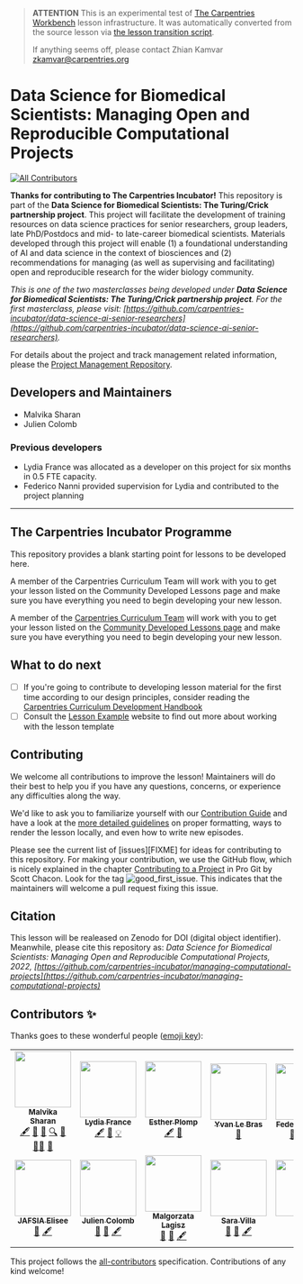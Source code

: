 > **ATTENTION** This is an experimental test of [The Carpentries Workbench](https://carpentries.github.io/workbench) lesson infrastructure.
> It was automatically converted from the source lesson via [the lesson transition script](https://github.com/carpentries/lesson-transition/).
> 
> If anything seems off, please contact Zhian Kamvar [zkamvar@carpentries.org](mailto:zkamvar@carpentries.org)

# Data Science for Biomedical Scientists: Managing Open and Reproducible Computational Projects

<!-- ALL-CONTRIBUTORS-BADGE:START - Do not remove or modify this section -->

[![All Contributors](https://img.shields.io/badge/all_contributors-12-orange.svg?style=flat-square)](#contributors-)

<!-- ALL-CONTRIBUTORS-BADGE:END -->

**Thanks for contributing to The Carpentries Incubator!**
This repository is part of the **Data Science for Biomedical Scientists: The Turing/Crick partnership project**.
This project will facilitate the development of training resources on data science practices for senior researchers, group leaders, late PhD/Postdocs and mid- to late-career biomedical scientists.
Materials developed through this project will enable (1) a foundational understanding of AI and data science in the context of biosciences and (2) recommendations for managing (as well as supervising and facilitating) open and reproducible research for the wider biology community.

*This is one of the two masterclasses being developed under **Data Science for Biomedical Scientists: The Turing/Crick partnership project**. For the first masterclass, please visit: [https://github.com/carpentries-incubator/data-science-ai-senior-researchers](https://github.com/carpentries-incubator/data-science-ai-senior-researchers).*

For details about the project and track management related information, please the [Project Management Repository](https://github.com/alan-turing-institute/data-training-for-bioscience/).

## Developers and Maintainers

- Malvika Sharan
- Julien Colomb

### Previous developers

- Lydia France was allocated as a developer on this project for six months in 0.5 FTE capacity.
- Federico Nanni provided supervision for Lydia and contributed to the project planning

***

## The Carpentries Incubator Programme

This repository provides a blank starting point for lessons to be developed here.

A member of the Carpentries Curriculum Team will work with you to get your lesson listed on the Community Developed Lessons page and make sure you have everything you need to begin developing your new lesson.

A member of the [Carpentries Curriculum Team](https://carpentries.org/team/)
will work with you to get your lesson listed on the
[Community Developed Lessons page][community-lessons]
and make sure you have everything you need to begin developing your new lesson.

## What to do next

- [ ] If you're going to contribute to developing lesson material for the first time
according to our design principles,
consider reading the [Carpentries Curriculum Development Handbook][cdh]
- [ ] Consult the [Lesson Example][lesson-example] website to find out more about
working with the lesson template

## Contributing

We welcome all contributions to improve the lesson! Maintainers will do their best to help you if you have any
questions, concerns, or experience any difficulties along the way.

We'd like to ask you to familiarize yourself with our [Contribution Guide](CONTRIBUTING.md) and have a look at
the [more detailed guidelines][lesson-example] on proper formatting, ways to render the lesson locally, and even
how to write new episodes.

Please see the current list of [issues][FIXME] for ideas for contributing to this
repository. For making your contribution, we use the GitHub flow, which is
nicely explained in the chapter [Contributing to a Project](http://git-scm.com/book/en/v2/GitHub-Contributing-to-a-Project) in Pro Git
by Scott Chacon.
Look for the tag ![good\_first\_issue](https://img.shields.io/badge/-good%20first%20issue-gold.svg). This indicates that the maintainers will welcome a pull request fixing this issue.

## Citation

This lesson will be realeased on Zenodo for DOI (digital object identifier). Meanwhile, please cite this repository as:
*Data Science for Biomedical Scientists: Managing Open and Reproducible Computational Projects, 2022, [https://github.com/carpentries-incubator/managing-computational-projects](https://github.com/carpentries-incubator/managing-computational-projects)*

## Contributors ✨

Thanks goes to these wonderful people ([emoji key](https://allcontributors.org/docs/en/emoji-key)):

<!-- ALL-CONTRIBUTORS-LIST:START - Do not remove or modify this section -->

<!-- prettier-ignore-start -->

<!-- markdownlint-disable -->

<table>
  <tr>
    <td align="center"><a href="http://malvikasharan.github.io/"><img src="https://avatars.githubusercontent.com/u/5370471?v=4?s=100" width="100px;" alt=""/><br /><sub><b>Malvika Sharan</b></sub></a><br /><a href="#content-malvikasharan" title="Content">🖋</a> <a href="https://github.com/carpentries-incubator/managing-computational-projects/pulls?q=is%3Apr+reviewed-by%3Amalvikasharan" title="Reviewed Pull Requests">👀</a> <a href="https://github.com/carpentries-incubator/managing-computational-projects/commits?author=malvikasharan" title="Documentation">📖</a> <a href="#fundingFinding-malvikasharan" title="Funding Finding">🔍</a> <a href="#ideas-malvikasharan" title="Ideas, Planning, & Feedback">🤔</a> <a href="#mentoring-malvikasharan" title="Mentoring">🧑‍🏫</a> <a href="#projectManagement-malvikasharan" title="Project Management">📆</a></td>
    <td align="center"><a href="https://github.com/LydiaFrance"><img src="https://avatars.githubusercontent.com/u/85945427?v=4?s=100" width="100px;" alt=""/><br /><sub><b>Lydia France</b></sub></a><br /><a href="#content-LydiaFrance" title="Content">🖋</a> <a href="#ideas-LydiaFrance" title="Ideas, Planning, & Feedback">🤔</a> <a href="#example-LydiaFrance" title="Examples">💡</a></td>
    <td align="center"><a href="https://github.com/EstherPlomp"><img src="https://avatars.githubusercontent.com/u/46314469?v=4?s=100" width="100px;" alt=""/><br /><sub><b>Esther Plomp</b></sub></a><br /><a href="#content-EstherPlomp" title="Content">🖋</a> <a href="https://github.com/carpentries-incubator/managing-computational-projects/pulls?q=is%3Apr+reviewed-by%3AEstherPlomp" title="Reviewed Pull Requests">👀</a></td>
    <td align="center"><a href="http://concarneau.mnhn.fr/"><img src="https://avatars.githubusercontent.com/u/7910679?v=4?s=100" width="100px;" alt=""/><br /><sub><b>Yvan Le Bras</b></sub></a><br /><a href="https://github.com/carpentries-incubator/managing-computational-projects/issues?q=author%3Ayvanlebras" title="Bug reports">🐛</a></td>
    <td align="center"><a href="https://github.com/fedenanni"><img src="https://avatars.githubusercontent.com/u/8415204?v=4?s=100" width="100px;" alt=""/><br /><sub><b>Federico Nanni</b></sub></a><br /><a href="#mentoring-fedenanni" title="Mentoring">🧑‍🏫</a> <a href="#projectManagement-fedenanni" title="Project Management">📆</a> <a href="#ideas-fedenanni" title="Ideas, Planning, & Feedback">🤔</a></td>
    <td align="center"><a href="https://tbyhdgs.info"><img src="https://avatars.githubusercontent.com/u/9694524?v=4?s=100" width="100px;" alt=""/><br /><sub><b>Toby Hodges</b></sub></a><br /><a href="#infra-tobyhodges" title="Infrastructure (Hosting, Build-Tools, etc)">🚇</a> <a href="#question-tobyhodges" title="Answering Questions">💬</a></td>
    <td align="center"><a href="http://lisanna.github.io"><img src="https://avatars.githubusercontent.com/u/8490781?v=4?s=100" width="100px;" alt=""/><br /><sub><b>Lisanna Paladin</b></sub></a><br /><a href="#ideas-Lisanna" title="Ideas, Planning, & Feedback">🤔</a> <a href="#example-Lisanna" title="Examples">💡</a></td>
  </tr>
  <tr>
    <td align="center"><a href="http://www.mboalab.africa"><img src="https://avatars.githubusercontent.com/u/70091210?v=4?s=100" width="100px;" alt=""/><br /><sub><b>JAFSIA Elisee</b></sub></a><br /><a href="#ideas-jafsia" title="Ideas, Planning, & Feedback">🤔</a> <a href="#content-jafsia" title="Content">🖋</a></td>
    <td align="center"><a href="https://orcid.org/0000-0002-3127-5520"><img src="https://avatars.githubusercontent.com/u/1876667?v=4?s=100" width="100px;" alt=""/><br /><sub><b>Julien Colomb</b></sub></a><br /><a href="#ideas-jcolomb" title="Ideas, Planning, & Feedback">🤔</a> <a href="https://github.com/carpentries-incubator/managing-computational-projects/pulls?q=is%3Apr+reviewed-by%3Ajcolomb" title="Reviewed Pull Requests">👀</a> <a href="#content-jcolomb" title="Content">🖋</a></td>
    <td align="center"><a href="https://github.com/mlagisz"><img src="https://avatars.githubusercontent.com/u/13009327?v=4?s=100" width="100px;" alt=""/><br /><sub><b>Malgorzata Lagisz</b></sub></a><br /><a href="#ideas-mlagisz" title="Ideas, Planning, & Feedback">🤔</a> <a href="https://github.com/carpentries-incubator/managing-computational-projects/pulls?q=is%3Apr+reviewed-by%3Amlagisz" title="Reviewed Pull Requests">👀</a> <a href="#content-mlagisz" title="Content">🖋</a></td>
    <td align="center"><a href="https://github.com/SaraVilla"><img src="https://avatars.githubusercontent.com/u/43204602?v=4?s=100" width="100px;" alt=""/><br /><sub><b>Sara Villa</b></sub></a><br /><a href="#ideas-SaraVilla" title="Ideas, Planning, & Feedback">🤔</a> <a href="https://github.com/carpentries-incubator/managing-computational-projects/pulls?q=is%3Apr+reviewed-by%3ASaraVilla" title="Reviewed Pull Requests">👀</a> <a href="#content-SaraVilla" title="Content">🖋</a></td>
    <td align="center"><a href="http://@yalahowy"><img src="https://avatars.githubusercontent.com/u/23166543?v=4?s=100" width="100px;" alt=""/><br /><sub><b>Sara</b></sub></a><br /><a href="#ideas-selgebali" title="Ideas, Planning, & Feedback">🤔</a> <a href="#content-selgebali" title="Content">🖋</a></td>
  </tr>
</table>

<!-- markdownlint-restore -->

<!-- prettier-ignore-end -->

<!-- ALL-CONTRIBUTORS-LIST:END -->

This project follows the [all-contributors](https://github.com/all-contributors/all-contributors) specification. Contributions of any kind welcome!

[community-lessons]: https://carpentries.org/community-lessons
[cdh]: https://cdh.carpentries.org
[lesson-example]: https://carpentries.github.io/lesson-example



